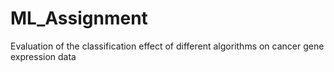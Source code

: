 # ML_Assignment
Evaluation of the classification effect of different algorithms on cancer gene expression data
